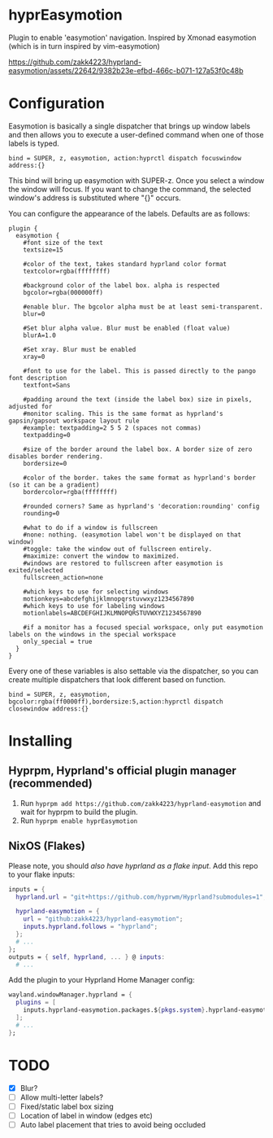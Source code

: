 # hyprEasymotion
Plugin to enable 'easymotion' navigation. Inspired by Xmonad easymotion (which is in turn inspired by vim-easymotion)

https://github.com/zakk4223/hyprland-easymotion/assets/22642/9382b23e-efbd-466c-b071-127a53f0c48b

# Configuration
Easymotion is basically a single dispatcher that brings up window labels and then allows you to execute a user-defined command when one of those labels is typed.

`bind = SUPER, z, easymotion, action:hyprctl dispatch focuswindow address:{}`

This bind will bring up easymotion with SUPER-z. Once you select a window the window
will focus. If you want to change the command, the selected window's address is substituted where "{}" occurs.


You can configure the appearance of the labels. Defaults are as follows:

```
plugin {
  easymotion {
    #font size of the text
    textsize=15

    #color of the text, takes standard hyprland color format
    textcolor=rgba(ffffffff)

    #background color of the label box. alpha is respected
    bgcolor=rgba(000000ff)

    #enable blur. The bgcolor alpha must be at least semi-transparent.
    blur=0

    #Set blur alpha value. Blur must be enabled (float value)
    blurA=1.0

    #Set xray. Blur must be enabled
    xray=0

    #font to use for the label. This is passed directly to the pango font description
    textfont=Sans

    #padding around the text (inside the label box) size in pixels, adjusted for
    #monitor scaling. This is the same format as hyprland's gapsin/gapsout workspace layout rule
    #example: textpadding=2 5 5 2 (spaces not commas)
    textpadding=0

    #size of the border around the label box. A border size of zero disables border rendering.
    bordersize=0

    #color of the border. takes the same format as hyprland's border (so it can be a gradient)
    bordercolor=rgba(ffffffff)

    #rounded corners? Same as hyprland's 'decoration:rounding' config
    rounding=0

    #what to do if a window is fullscreen
    #none: nothing. (easymotion label won't be displayed on that window)
    #toggle: take the window out of fullscreen entirely. 
    #maximize: convert the window to maximized.
    #windows are restored to fullscreen after easymotion is exited/selected
    fullscreen_action=none

    #which keys to use for selecting windows
    motionkeys=abcdefghijklmnopqrstuvwxyz1234567890
    #which keys to use for labeling windows
    motionlabels=ABCDEFGHIJKLMNOPQRSTUVWXYZ1234567890

    #if a monitor has a focused special workspace, only put easymotion labels on the windows in the special workspace
    only_special = true
  }
}
```

Every one of these variables is also settable via the dispatcher, so you can create multiple dispatchers that look different based on function.

`bind = SUPER, z, easymotion, bgcolor:rgba(ff0000ff),bordersize:5,action:hyprctl dispatch closewindow address:{}`

# Installing

## Hyprpm, Hyprland's official plugin manager (recommended)
1. Run `hyprpm add https://github.com/zakk4223/hyprland-easymotion` and wait for hyprpm to build the plugin.
2. Run `hyprpm enable hyprEasymotion`

## NixOS (Flakes)
Please note, you should *also have hyprland as a flake input*.
Add this repo to your flake inputs:
```nix
inputs = {
  hyprland.url = "git+https://github.com/hyprwm/Hyprland?submodules=1";

  hyprland-easymotion = {
    url = "github:zakk4223/hyprland-easymotion";
    inputs.hyprland.follows = "hyprland";
  };
  # ...
};
outputs = { self, hyprland, ... } @ inputs:
  # ...
```
Add the plugin to your Hyprland Home Manager config:
```nix
wayland.windowManager.hyprland = {
  plugins = [
    inputs.hyprland-easymotion.packages.${pkgs.system}.hyprland-easymotion
  ];
  # ...
};
```
# TODO
- [x] Blur?
- [ ] Allow multi-letter labels?
- [ ] Fixed/static label box sizing
- [ ] Location of label in window (edges etc)
- [ ] Auto label placement that tries to avoid being occluded
